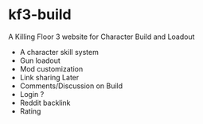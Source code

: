 # kf3-build
A Killing Floor 3 website for Character Build and Loadout
- A character skill system
- Gun loadout
- Mod customization
- Link sharing
Later
- Comments/Discussion on Build
- Login ?
- Reddit backlink
- Rating
